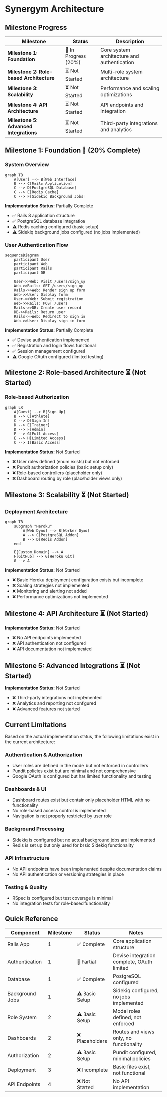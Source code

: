 # Synergym Architecture

## Milestone Progress

| Milestone | Status | Description |
|-----------|--------|-------------|
| **Milestone 1: Foundation** | 🔄 In Progress (20%) | Core system architecture and authentication |
| **Milestone 2: Role-based Architecture** | ⏳ Not Started | Multi-role system architecture |
| **Milestone 3: Scalability** | ⏳ Not Started | Performance and scaling optimizations |
| **Milestone 4: API Architecture** | ⏳ Not Started | API endpoints and integration |
| **Milestone 5: Advanced Integrations** | ⏳ Not Started | Third-party integrations and analytics |

## Milestone 1: Foundation 🔄 (20% Complete)

### System Overview
```mermaid
graph TB
    A[User] --> B[Web Interface]
    B --> C[Rails Application]
    C --> D[PostgreSQL Database]
    C --> E[Redis Cache]
    C --> F[Sidekiq Background Jobs]
```

**Implementation Status:** Partially Complete
- ✅ Rails 8 application structure
- ✅ PostgreSQL database integration
- ⚠️ Redis caching configured (basic setup)
- ⚠️ Sidekiq background jobs configured (no jobs implemented)

### User Authentication Flow
```mermaid
sequenceDiagram
    participant User
    participant Web
    participant Rails
    participant DB
    
    User->>Web: Visit /users/sign_up
    Web->>Rails: GET /users/sign_up
    Rails->>Web: Render sign up form
    Web->>User: Display form
    User->>Web: Submit registration
    Web->>Rails: POST /users
    Rails->>DB: Create user record
    DB->>Rails: Return user
    Rails->>Web: Redirect to sign in
    Web->>User: Display sign in form
```

**Implementation Status:** Partially Complete
- ✅ Devise authentication implemented
- ✅ Registration and login flows functional
- ✅ Session management configured
- ⚠️ Google OAuth configured (limited testing)

## Milestone 2: Role-based Architecture ⏳ (Not Started)

### Role-based Authorization
```mermaid
graph LR
    A[Guest] --> B[Sign Up]
    B --> C[Athlete]
    C --> D[Sign In]
    D --> E[Trainer]
    D --> F[Admin]
    F --> G[Full Access]
    E --> H[Limited Access]
    C --> I[Basic Access]
```

**Implementation Status:** Not Started
- ❌ User roles defined (enum exists) but not enforced
- ❌ Pundit authorization policies (basic setup only)
- ❌ Role-based controllers (placeholder only)
- ❌ Dashboard routing by role (placeholder views only)

## Milestone 3: Scalability ⏳ (Not Started)

### Deployment Architecture
```mermaid
graph TB
    subgraph "Heroku"
        A[Web Dyno] --> B[Worker Dyno]
        A --> C[PostgreSQL Addon]
        B --> D[Redis Addon]
    end
    
    E[Custom Domain] --> A
    F[GitHub] --> G[Heroku Git]
    G --> A
```

**Implementation Status:** Not Started
- ❌ Basic Heroku deployment configuration exists but incomplete
- ❌ Scaling strategies not implemented
- ❌ Monitoring and alerting not added
- ❌ Performance optimizations not implemented

## Milestone 4: API Architecture ⏳ (Not Started)

**Implementation Status:** Not Started
- ❌ No API endpoints implemented
- ❌ API authentication not configured
- ❌ API documentation not implemented

## Milestone 5: Advanced Integrations ⏳ (Not Started)

**Implementation Status:** Not Started
- ❌ Third-party integrations not implemented
- ❌ Analytics and reporting not configured
- ❌ Advanced features not started

## Current Limitations

Based on the actual implementation status, the following limitations exist in the current architecture:

### Authentication & Authorization
- User roles are defined in the model but not enforced in controllers
- Pundit policies exist but are minimal and not comprehensive
- Google OAuth is configured but has limited functionality and testing

### Dashboards & UI
- Dashboard routes exist but contain only placeholder HTML with no functionality
- No role-based access control is implemented
- Navigation is not properly restricted by user role

### Background Processing
- Sidekiq is configured but no actual background jobs are implemented
- Redis is set up but only used for basic Sidekiq functionality

### API Infrastructure
- No API endpoints have been implemented despite documentation claims
- No API authentication or versioning strategies in place

### Testing & Quality
- RSpec is configured but test coverage is minimal
- No integration tests for role-based functionality

## Quick Reference

| Component | Milestone | Status | Notes |
|-----------|-----------|--------|-------|
| Rails App | 1 | ✅ Complete | Core application structure |
| Authentication | 1 | 🔄 Partial | Devise integration complete, OAuth limited |
| Database | 1 | ✅ Complete | PostgreSQL configured |
| Background Jobs | 1 | ⚠️ Basic Setup | Sidekiq configured, no jobs implemented |
| Role System | 2 | ⚠️ Basic Setup | Model roles defined, not enforced |
| Dashboards | 2 | ❌ Placeholders | Routes and views only, no functionality |
| Authorization | 2 | ⚠️ Basic Setup | Pundit configured, minimal policies |
| Deployment | 3 | ❌ Incomplete | Basic files exist, not functional |
| API Endpoints | 4 | ❌ Not Started | No API implementation |